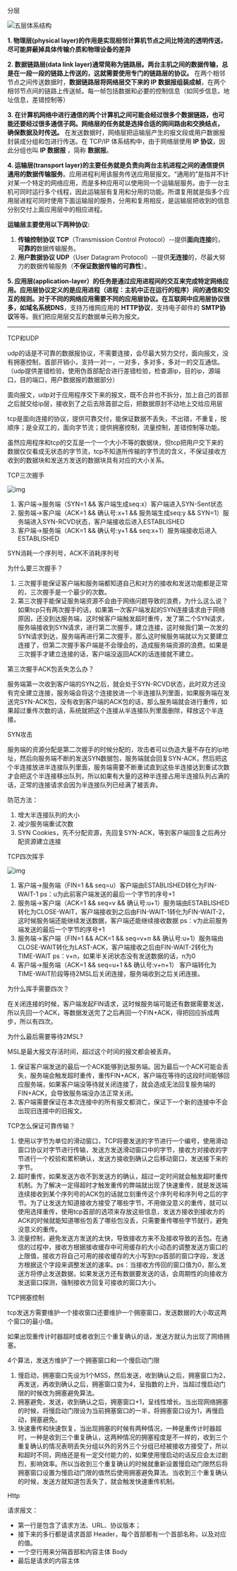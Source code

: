分层

![五层体系结构](https://my-blog-to-use.oss-cn-beijing.aliyuncs.com/2019/7/%E4%BA%94%E5%B1%82%E4%BD%93%E7%B3%BB%E7%BB%93%E6%9E%84.png)

**1. 物理层(physical layer)的作用是实现相邻计算机节点之间比特流的透明传送，尽可能屏蔽掉具体传输介质和物理设备的差异**

**2. 数据链路层(data link layer)通常简称为链路层。两台主机之间的数据传输，总是在一段一段的链路上传送的，这就需要使用专门的链路层的协议。** 在两个相邻节点之间传送数据时，**数据链路层将网络层交下来的 IP 数据报组装成帧**，在两个相邻节点间的链路上传送帧。每一帧包括数据和必要的控制信息（如同步信息，地址信息，差错控制等）

**3. 在计算机网络中进行通信的两个计算机之间可能会经过很多个数据链路，也可能还要经过很多通信子网。网络层的任务就是选择合适的网间路由和交换结点， 确保数据及时传送。** 在发送数据时，网络层把运输层产生的报文段或用户数据报封装成分组和包进行传送。在 TCP/IP 体系结构中，由于网络层使用 **IP 协议**，因此分组也叫 **IP 数据报** ，简称 **数据报**。

**4. 运输层(transport layer)的主要任务就是负责向两台主机进程之间的通信提供通用的数据传输服务**。应用进程利用该服务传送应用层报文。“通用的”是指并不针对某一个特定的网络应用，而是多种应用可以使用同一个运输层服务。由于一台主机可同时运行多个线程，因此运输层有复用和分用的功能。所谓复用就是指多个应用层进程可同时使用下面运输层的服务，分用和复用相反，是运输层把收到的信息分别交付上面应用层中的相应进程。

**运输层主要使用以下两种协议:**

1. **传输控制协议 TCP**（Transmission Control Protocol）--提供**面向连接**的，**可靠的**数据传输服务。
2. **用户数据协议 UDP**（User Datagram Protocol）--提供**无连接**的，尽最大努力的数据传输服务（**不保证数据传输的可靠性**）。

**5. 应用层(application-layer）的任务是通过应用进程间的交互来完成特定网络应用。**应用层协议定义的是应用进程（进程：主机中正在运行的程序）间的通信和交互的规则。对于不同的网络应用需要不同的应用层协议。在互联网中应用层协议很多，如**域名系统DNS**，支持万维网应用的 **HTTP协议**，支持电子邮件的 **SMTP协议**等等。我们把应用层交互的数据单元称为报文。



****

TCP和UDP

udp的话是不可靠的数据报协议，不需要连接，会尽最大努力交付，面向报文，没有拥塞控制，首部开销小，支持一对一，一对多，多对多，多对一的交互通信。（udp提供差错检验，使用伪首部配合进行差错检验，检查源ip，目的ip，源端口，目的端口，用户数据报的数据部分）

面向报文，udp对于应用程序交下来的报文，既不合并也不拆分，加上自己的首部之后就交给ip层，接收到了之后去除首部之后，把数据原封不动地上交给应用层

tcp是面向连接的协议，提供可靠交付，能保证数据不丢失，不出错，不重复，按顺序；是全双工的，面向字节流；提供拥塞控制，流量控制，差错控制等功能。

虽然应用程序和tcp的交互是一个一个大小不等的数据块，但tcp把用户交下来的数据仅仅看成无状态的字节流，tcp不知道所传输的字节流的含义，不保证接收方收到的数据块和发送方发送的数据块具有对应的大小关系。

TCP三次握手

![img](网络.assets/v2-1587e91f14923eae0fa7d846cb10df99_720w.jpg)

1. 客户端->服务端（SYN=1 && 客户端生成seq:x）客户端进入SYN-Sent状态
2. 服务端->客户端（ACK=1 && 确认号:x+1 && 服务端生成seq:y && SYN=1）服务端进入SYN-RCVD状态，客户端接收后进入ESTABLISHED
3. 客户端->服务端（ACK=1 && 确认号:y+1 && seq:x+1）服务端接收后进入ESTABLISHED

SYN消耗一个序列号，ACK不消耗序列号

为什么要三次握手？

1. 三次握手能保证客户端和服务端都知道自己和对方的接收和发送功能都是正常的，三次握手是一个最少的次数。
2. 第三次握手能保证服务端资源不会由于网络问题导致的浪费，为什么这么说？如果tcp只有两次握手的话，如果第一次客户端发起的SYN连接请求由于网络原因，还没到达服务端，这时候客户端触发超时重传，发了第二个SYN请求，服务端接收到SYN请求，进行第二次握手，建立连接，这时候我们第一次发的SYN请求到达，服务端再进行第二次握手，那么这时候服务端就以为又要建立连接了，但第二次握手客户端是不会理会的，造成服务端资源的浪费。如果是三次握手才建立连接的话，客户端没返回ACK的话连接就不建立。

第三次握手ACK包丢失怎么办？

服务端第一次收到客户端的SYN之后，就会处于SYN-RCVD状态，此时双方还没有完全建立连接，服务端会将这个连接放进一个半连接队列里面，如果服务端在发送完SYN-ACK包，没有收到客户端的ACK包的话，那么服务端就会进行重传，如果超过重传次数的话，系统就把这个连接从半连接队列里面删除，释放这个半连接。

SYN攻击

服务端的资源分配是第二次握手的时候分配的，攻击者可以伪造大量不存在的ip地址，然后向服务端不断的发送SYN数据包，服务端就会回复SYN-ACK，然后把这个半连接放进半连接队列里面，服务端需要不断重试直到这些半连接达到重试次数才会把这个半连接移出队列，所以如果有大量的这种半连接占用半连接队列占满的话，正常的连接请求会因为半连接队列已经满了被丢弃。

防范方法：

1. 增大半连接队列的大小
2. 减少服务端重试次数
3. SYN Cookies，先不分配资源，先回复SYN-ACK，等到客户端回复之后再分配资源建立连接

TCP四次挥手

![img](网络.assets/v2-6e5f05603526c1d259b300f20b8857a5_720w.jpg)

1. 客户端->服务端（FIN=1 && seq=u）客户端由ESTABLISHED转化为FIN-WAIT-1  ps：u为此前客户端发送的最后一个字节的序号+1
2. 服务端->客户端（ACK=1 && seq=v && 确认号:u+1）服务端由ESTABLISHED转化为CLOSE-WAIT，客户端接收到之后由FIN-WAIT-1转化为FIN-WAIT-2，这时候服务端还能继续发送数据，客户端还能继续接收数据  ps：v为此前服务端发送的最后一个字节的序号+1
3. 服务端->客户端（FIN=1 && ACK=1 && seq=v+n && 确认号:u+1）服务端由CLOSE-WAIT转化为LAST-ACK，客户端接收之后由FIN-WAIT-2转化为TIME-WAIT  ps：v+n，如果半关闭状态没有发送数据的话，n为0
4. 客户端->服务端（ACK=1 && seq=u+1 &&  确认号:v+n+1） 客户端转化为TIME-WAIT阶段等待2MSL后关闭连接，服务端收到之后关闭连接。

为什么挥手需要四次？

在关闭连接的时候，客户端发起FIN请求，这时候服务端可能还有数据需要发送，所以先回一个ACK，等数据发送完了之后再回一个FIN+ACK，得把回应拆成两步，所以有四次。

为什么最后需要等待2MSL?

MSL是最大报文存活时间，超过这个时间的报文都会被丢弃。

1. 保证客户端发送的最后一个ACK能够到达服务端。因为最后一个ACK可能会丢失，服务端会触发超时重传，重传FIN+ACK，客户端在等待的这段时间能够回应服务端，如果客户端没等待就关闭连接了，就会造成无法回复服务端的FIN+ACK，会导致服务端没办法正常关闭。
2. 客户端需要保证在本次连接中的所有报文都消亡，保证下一个新的连接中不会出现旧连接中的旧报文。

TCP怎么保证可靠传输？

1. 使用以字节为单位的滑动窗口，TCP将要发送的字节进行一个编号，使用滑动窗口协议对字节进行传输，发送方发送滑动窗口中的字节，接收方对接收的字节进行一个校验和累积确认，发送方接收到确认之后移动窗口，发送接下来的字节。
2. 超时重传，如果发送方收不到发送方的确认，超过一定时间就会触发超时重传机制。为了解决一定得超时才触发重传的弊端就出现了快速重传，就是发送端连续接收到某个序列号的ACK包的话就立刻重传这个序列号和序列号之后的字节。为了让发送方知道接收方接受了哪些字节，不用做没意义的重传，就可以使用选择重传，使用tcp首部的选项来存放这些信息，发送方接收到接收方的ACK的时候就能知道哪些包丢了哪些包没丢，只需要重传哪些字节就行，避免没意义的重传。
3. 流量控制，避免发送方发送的太快，导致接收方来不及接收导致的丢包。在通信的过程中，接收方根据接收缓存中可用缓存的大小动态的调整发送方窗口的上限值，接收方将自己可用的接收缓存的大小写到tcp首部的窗口字段，发送方根据这个字段来调整发送的速率。ps：当接收方传回的窗口值为0，那么发送方将停止发送数据，如果发送方还有数据要发送的话，会周期性的向接收方发送窗口探测，强制接收方回复可接收的窗口大小。

TCP拥塞控制

tcp发送方需要维护一个接收窗口还要维护一个拥塞窗口，发送数据的大小取这两个窗口的最小值。

如果出现重传计时器超时或者收到三个重复确认的话，发送方就认为出现了网络拥塞。

4个算法，发送方维护了一个拥塞窗口和一个慢启动门限

1. 慢启动，拥塞窗口先设为1个MSS，然后发送，收到确认之后，拥塞窗口为2，再发送，再收到确认之后，拥塞窗口变为4，呈指数的上升，当超过慢启动门限的时候改为拥塞避免算法。
2. 拥塞避免，发送，收到确认之后，拥塞窗口+1，呈线性增长。当出现网络拥塞的时候，将慢启动门限设为当前拥塞窗口的一半，将拥塞窗口设为1，再慢启动，拥塞避免。
3. 快速重传和快速恢复，当出现拥塞的时候有两种情况，一种是重传计时器超时，一种是收到三个重复确认，这两种情况的拥塞程度是不一样的，收到三个重复确认的情况表明丢失分组以外的另外三个分组已经被接收方接受了，所以和超时不同，网络还是有一定交付能力的，如果使用慢启动的话反应会太过剧烈，影响效率。所以当收到三个重复确认的时候就重新设置慢启动门限然后将拥塞窗口设置为慢启动门限的值然后使用拥塞避免算法。当收到三个重复确认的时候，发送方就知道包丢失了，就会触发快速重传机制。

Http

请求报文：

- 第一行是包含了请求方法、URL、协议版本；
- 接下来的多行都是请求首部 Header，每个首部都有一个首部名称，以及对应的值。
- 一个空行用来分隔首部和内容主体 Body
- 最后是请求的内容主体









